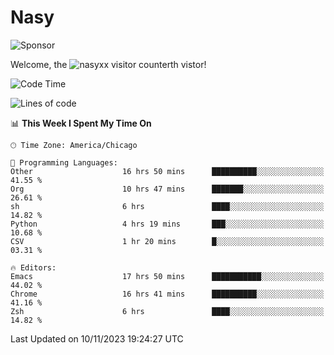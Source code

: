 # Nasy

<!--
<p align="center">
<img height="200" src="https://github-readme-stats.vercel.app/api?username=nasyxx&count_private=true&show_icons=true&theme=dracula&include_all_commits=true"/>
<img height="200" src="https://github-readme-stats.vercel.app/api/top-langs/?username=nasyxx&theme=dracula&hide=html,jupyter+notebook&count_private=true&show_icons=true"/>
</p>

  
----------------
-->

![Sponsor](https://img.shields.io/static/v1.svg?label=Sponsor&message=%E2%9D%A4&logo=GitHub&style=flat&color=pink)
 
Welcome, the ![nasyxx visitor counter](https://count.getloli.com/get/@nasyxx?theme=rule34)th vistor!
 
<!--START_SECTION:waka-->
![Code Time](http://img.shields.io/badge/Code%20Time-3%2C934%20hrs%2059%20mins-blue)

![Lines of code](https://img.shields.io/badge/From%20Hello%20World%20I%27ve%20Written-6.3%20million%20lines%20of%20code-blue)

📊 **This Week I Spent My Time On** 

```text
🕑︎ Time Zone: America/Chicago

💬 Programming Languages: 
Other                    16 hrs 50 mins      ██████████░░░░░░░░░░░░░░░   41.55 % 
Org                      10 hrs 47 mins      ███████░░░░░░░░░░░░░░░░░░   26.61 % 
sh                       6 hrs               ████░░░░░░░░░░░░░░░░░░░░░   14.82 % 
Python                   4 hrs 19 mins       ███░░░░░░░░░░░░░░░░░░░░░░   10.68 % 
CSV                      1 hr 20 mins        █░░░░░░░░░░░░░░░░░░░░░░░░   03.31 % 

🔥 Editors: 
Emacs                    17 hrs 50 mins      ███████████░░░░░░░░░░░░░░   44.02 % 
Chrome                   16 hrs 41 mins      ██████████░░░░░░░░░░░░░░░   41.16 % 
Zsh                      6 hrs               ████░░░░░░░░░░░░░░░░░░░░░   14.82 % 
```


 Last Updated on 10/11/2023 19:24:27 UTC
<!--END_SECTION:waka-->

<!-- ![visitors](https://visitor-badge.laobi.icu/badge?page_id=nasyxx.nasyxx) -->
